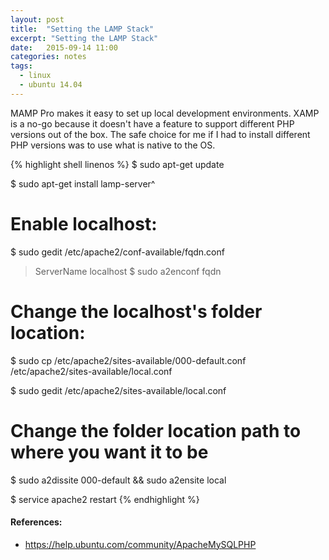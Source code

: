 ```yaml
---
layout: post
title:  "Setting the LAMP Stack"
excerpt: "Setting the LAMP Stack"
date:   2015-09-14 11:00
categories: notes
tags:
  - linux
  - ubuntu 14.04
---
```


MAMP Pro makes it easy to set up local development environments. XAMP is a no-go because it doesn't have a feature to support different PHP versions out of the box. The safe choice for me if I had to install different PHP versions was to use what is native to the OS.

{% highlight shell linenos %}
$ sudo apt-get update

$ sudo apt-get install lamp-server^

# Enable localhost:
$ sudo gedit /etc/apache2/conf-available/fqdn.conf
> ServerName localhost
$ sudo a2enconf fqdn


# Change the localhost's folder location:
$ sudo cp /etc/apache2/sites-available/000-default.conf /etc/apache2/sites-available/local.conf

$ sudo gedit /etc/apache2/sites-available/local.conf


# Change the folder location path to where you want it to be
$ sudo a2dissite 000-default && sudo a2ensite local

$ service apache2 restart
{% endhighlight %}

<aside>
    <h4>References:</h4>
    <ul>
        <li><a href="https://help.ubuntu.com/community/ApacheMySQLPHP" target="_blank">https://help.ubuntu.com/community/ApacheMySQLPHP</a></li>
    </ul>
</aside>